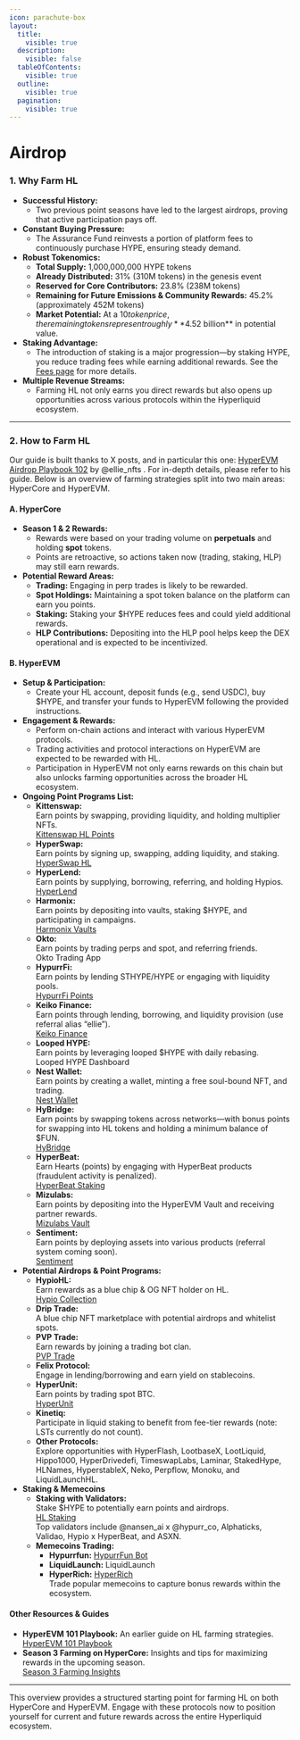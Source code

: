 ```yaml
---
icon: parachute-box
layout:
  title:
    visible: true
  description:
    visible: false
  tableOfContents:
    visible: true
  outline:
    visible: true
  pagination:
    visible: true
---
```


# Airdrop

### 1. Why Farm HL

* **Successful History:**
  * Two previous point seasons have led to the largest airdrops, proving that active participation pays off.
* **Constant Buying Pressure:**
  * The Assurance Fund reinvests a portion of platform fees to continuously purchase HYPE, ensuring steady demand.
* **Robust Tokenomics:**
  * **Total Supply:** 1,000,000,000 HYPE tokens
  * **Already Distributed:** 31% (310M tokens) in the genesis event
  * **Reserved for Core Contributors:** 23.8% (238M tokens)
  * **Remaining for Future Emissions & Community Rewards:** 45.2% (approximately 452M tokens)
  * **Market Potential:** At a $10 token price, the remaining tokens represent roughly **$4.52 billion** in potential value.
* **Staking Advantage:**
  * The introduction of staking is a major progression—by staking HYPE, you reduce trading fees while earning additional rewards. See the [Fees page](../../architecture/hypercore/dex/clearinghouse/fees.md) for more details.
* **Multiple Revenue Streams:**
  * Farming HL not only earns you direct rewards but also opens up opportunities across various protocols within the Hyperliquid ecosystem.

***

### 2. How to Farm HL

Our guide is built thanks to X posts, and in particular this one: [HyperEVM Airdrop Playbook 102](https://x.com/ellie_nfts/status/1907048635990421540) by @ellie\_nfts. For in-depth details, please refer to his guide. Below is an overview of farming strategies split into two main areas: HyperCore and HyperEVM.

#### A. HyperCore

* **Season 1 & 2 Rewards:**
  * Rewards were based on your trading volume on **perpetuals** and holding **spot** tokens.
  * Points are retroactive, so actions taken now (trading, staking, HLP) may still earn rewards.
* **Potential Reward Areas:**
  * **Trading:** Engaging in perp trades is likely to be rewarded.
  * **Spot Holdings:** Maintaining a spot token balance on the platform can earn you points.
  * **Staking:** Staking your $HYPE reduces fees and could yield additional rewards.
  * **HLP Contributions:** Depositing into the HLP pool helps keep the DEX operational and is expected to be incentivized.

#### B. HyperEVM

* **Setup & Participation:**
  * Create your HL account, deposit funds (e.g., send USDC), buy $HYPE, and transfer your funds to HyperEVM following the provided instructions.
* **Engagement & Rewards:**
  * Perform on-chain actions and interact with various HyperEVM protocols.
  * Trading activities and protocol interactions on HyperEVM are expected to be rewarded with HL.
  * Participation in HyperEVM not only earns rewards on this chain but also unlocks farming opportunities across the broader HL ecosystem.
* **Ongoing Point Programs List:**
  * **Kittenswap:**\
    Earn points by swapping, providing liquidity, and holding multiplier NFTs.\
    [Kittenswap HL Points](https://app.kittenswap.finance/)
  * **HyperSwap:**\
    Earn points by signing up, swapping, adding liquidity, and staking.\
    [HyperSwap HL](https://app.hyperswap.exchange/)
  * **HyperLend:**\
    Earn points by supplying, borrowing, referring, and holding Hypios.\
    [HyperLend](https://app.hyperlend.finance/)
  * **Harmonix:**\
    Earn points by depositing into vaults, staking $HYPE, and participating in campaigns.\
    [Harmonix Vaults](https://app.harmonix.fi/)
  * **Okto:**\
    Earn points by trading perps and spot, and referring friends.\
    Okto Trading App
  * **HypurrFi:**\
    Earn points by lending STHYPE/HYPE or engaging with liquidity pools.\
    [HypurrFi Points](https://app.hypurr.fi/points)
  * **Keiko Finance:**\
    Earn points through lending, borrowing, and liquidity provision (use referral alias “ellie”).\
    [Keiko Finance](https://app.keikofinance.com/)
  * **Looped HYPE:**\
    Earn points by leveraging looped $HYPE with daily rebasing.\
    Looped HYPE Dashboard
  * **Nest Wallet:**\
    Earn points by creating a wallet, minting a free soul-bound NFT, and trading.\
    [Nest Wallet](https://nestwallet.xyz/)
  * **HyBridge:**\
    Earn points by swapping tokens across networks—with bonus points for swapping into HL tokens and holding a minimum balance of $FUN.\
    [HyBridge](https://v3.hybridge.xyz/)
  * **HyperBeat:**\
    Earn Hearts (points) by engaging with HyperBeat products (fraudulent activity is penalized).\
    [HyperBeat Staking](https://app.hyperbeat.org/staking)
  * **Mizulabs:**\
    Earn points by depositing into the HyperEVM Vault and receiving partner rewards.\
    [Mizulabs Vault](http://mizulabs.xyz/dapp/vault)
  * **Sentiment:**\
    Earn points by deploying assets into various products (referral system coming soon).\
    [Sentiment](https://app.sentiment.xyz)
* **Potential Airdrops & Point Programs:**
  * **HypioHL:**\
    Earn rewards as a blue chip & OG NFT holder on HL.\
    [Hypio Collection](https://drip.trade/collections/hypio)
  * **Drip Trade:**\
    A blue chip NFT marketplace with potential airdrops and whitelist spots.
  * **PVP Trade:**\
    Earn rewards by joining a trading bot clan.\
    [PVP Trade](https://t.me/pvptrade_bot)
  * **Felix Protocol:**\
    Engage in lending/borrowing and earn yield on stablecoins.
  * **HyperUnit:**\
    Earn points by trading spot BTC.\
    [HyperUnit](https://app.hyperunit.xyz/)
  * **Kinetiq:**\
    Participate in liquid staking to benefit from fee-tier rewards (note: LSTs currently do not count).
  * **Other Protocols:**\
    Explore opportunities with HyperFlash, LootbaseX, LootLiquid, Hippo1000, HyperDrivedefi, TimeswapLabs, Laminar, StakedHype, HLNames, HyperstableX, Neko, Perpflow, Monoku, and LiquidLaunchHL.
* **Staking & Memecoins**
  * **Staking with Validators:**\
    Stake $HYPE to potentially earn points and airdrops.\
    [HL Staking](https://app.hyperliquid.xyz/staking)\
    Top validators include @nansen\_ai x @hypurr\_co, Alphaticks, Validao, Hypio x HyperBeat, and ASXN.
  * **Memecoins Trading:**
    * **Hypurrfun:** [HypurrFun Bot](https://t.me/HypurrFunBot)
    * **LiquidLaunch:** LiquidLaunch
    * **HyperRich:** [HyperRich\
      ](https://hyperrich.fun/)Trade popular memecoins to capture bonus rewards within the ecosystem.

#### Other Resources & Guides

* **HyperEVM 101 Playbook:** An earlier guide on HL farming strategies.\
  [HyperEVM 101 Playbook](https://x.com/ellie_nfts/status/1891764385816924236)
* **Season 3 Farming on HyperCore:** Insights and tips for maximizing rewards in the upcoming season.\
  [Season 3 Farming Insights](https://x.com/Basesol_NFT/status/1902358201506361576)

***

This overview provides a structured starting point for farming HL on both HyperCore and HyperEVM. Engage with these protocols now to position yourself for current and future rewards across the entire Hyperliquid ecosystem.
